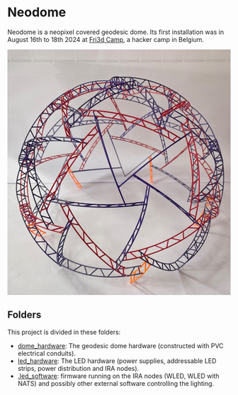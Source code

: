 # Neodome
Neodome is a neopixel covered geodesic dome. Its first installation was in August 16th to 18th 2024 at [Fri3d Camp](https://fri3d.be/), a hacker camp in Belgium.

<picture>
    <img alt="A 3D printed scale model of neodome" src="dome_hardware/media/IMG_3821_3d_printed_neodome_scale_model.jpg">
</picture>

## Folders
This project is divided in these folders:
- [dome_hardware](./dome_hardware/): The geodesic dome hardware (constructed with PVC electrical conduits).
- [led_hardware](./led_hardware/): The LED hardware (power supplies, addressable LED strips, power distribution and IRA nodes).
- [.led_software](./led_software/): firmware running on the IRA nodes (WLED, WLED with NATS) and possibly other external software controlling the lighting.